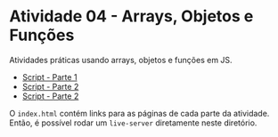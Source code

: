 # Atividade 04 - Arrays, Objetos e Funções

Atividades práticas usando arrays, objetos e funções em JS.

- [Script - Parte 1](./parte-1/index.js)
- [Script - Parte 2](./parte-2/index.js)
- [Script - Parte 2](./parte-3/index.js)

O `index.html` contém links para as páginas de cada parte da atividade. Então, é possível rodar um 
`live-server` diretamente neste diretório.
